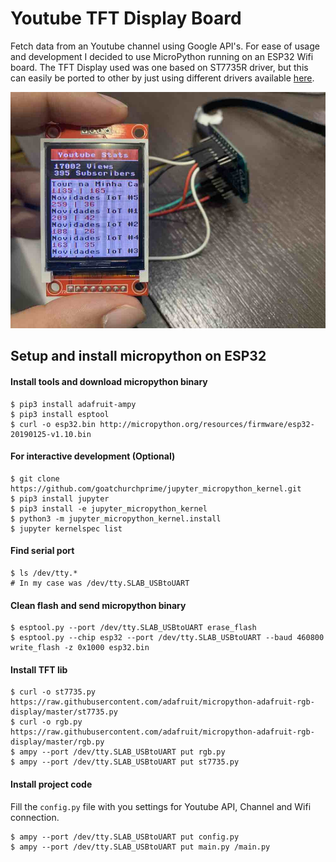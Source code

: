 # Youtube TFT Display Board

Fetch data from an Youtube channel using Google API's. For ease of usage and development I decided to use MicroPython running on an ESP32 Wifi board. The TFT Display used was one based on ST7735R driver, but this can easily be ported to other by just using different drivers available [here](https://github.com/adafruit/micropython-adafruit-rgb-display).

![Demo](./images/demo.jpg)

## Setup and install micropython on ESP32

#### Install tools and download micropython binary
```
$ pip3 install adafruit-ampy
$ pip3 install esptool
$ curl -o esp32.bin http://micropython.org/resources/firmware/esp32-20190125-v1.10.bin
```
#### For interactive development (Optional)
```
$ git clone https://github.com/goatchurchprime/jupyter_micropython_kernel.git
$ pip3 install jupyter
$ pip3 install -e jupyter_micropython_kernel
$ python3 -m jupyter_micropython_kernel.install
$ jupyter kernelspec list
```
#### Find serial port
```
$ ls /dev/tty.*
# In my case was /dev/tty.SLAB_USBtoUART
```
#### Clean flash and send micropython binary
```  
$ esptool.py --port /dev/tty.SLAB_USBtoUART erase_flash
$ esptool.py --chip esp32 --port /dev/tty.SLAB_USBtoUART --baud 460800 write_flash -z 0x1000 esp32.bin
```

#### Install TFT lib
```
$ curl -o st7735.py https://raw.githubusercontent.com/adafruit/micropython-adafruit-rgb-display/master/st7735.py
$ curl -o rgb.py https://raw.githubusercontent.com/adafruit/micropython-adafruit-rgb-display/master/rgb.py  
$ ampy --port /dev/tty.SLAB_USBtoUART put rgb.py
$ ampy --port /dev/tty.SLAB_USBtoUART put st7735.py
```

#### Install project code

Fill the `config.py` file with you settings for Youtube API, Channel and Wifi connection.

```
$ ampy --port /dev/tty.SLAB_USBtoUART put config.py
$ ampy --port /dev/tty.SLAB_USBtoUART put main.py /main.py
```